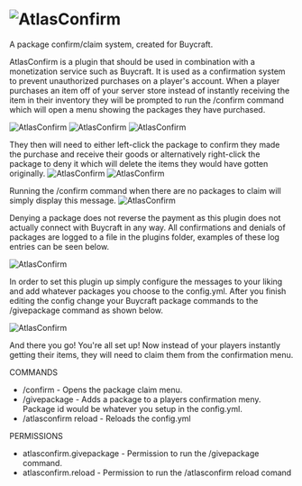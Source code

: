 # ![AtlasConfirm](https://i.imgur.com/W9WDmkC.png)
A package confirm/claim system, created for Buycraft. 


AtlasConfirm is a plugin that should be used in combination with a monetization service such as Buycraft. It is used as a confirmation system to prevent unauthorized purchases on a player's account. When a player purchases an item off of your server store instead of instantly receiving the item in their inventory they will be prompted to run the /confirm command which will open a menu showing the packages they have purchased.

![AtlasConfirm](https://i.imgur.com/UuJZSka.png)
![AtlasConfirm](https://i.imgur.com/UPP5swt.png)
![AtlasConfirm](https://i.imgur.com/qy5Qv1b.png)

They then will need to either left-click the package to confirm they made the purchase and receive their goods or alternatively right-click the package to deny it which will delete the items they would have gotten originally.
![AtlasConfirm](https://i.imgur.com/eAl9J40.png)
![AtlasConfirm](https://i.imgur.com/kP6oG20.png)

Running the /confirm command when there are no packages to claim will simply display this message.
![AtlasConfirm](https://i.imgur.com/PAW96fh.png)

Denying a package does not reverse the payment as this plugin does not actually connect with Buycraft in any way. All confirmations and denials of packages are logged to a file in the plugins folder, examples of these log entries can be seen below.

![AtlasConfirm](https://i.imgur.com/wSMh3n8.png)

In order to set this plugin up simply configure the messages to your liking and add whatever packages you choose to the config.yml. After you finish editing the config change your Buycraft package commands to the /givepackage command as shown below.

![AtlasConfirm](https://i.imgur.com/nTw4Akv.png)

And there you go! You're all set up! Now instead of your players instantly getting their items, they will need to claim them from the confirmation menu.


COMMANDS
- /confirm - Opens the package claim menu.
- /givepackage <player> <package id> <transaction id> - Adds a package to a players confirmation meny. Package id would be whatever you setup in the config.yml.
- /atlasconfirm reload - Reloads the config.yml

PERMISSIONS
- atlasconfirm.givepackage - Permission to run the /givepackage command.
- atlasconfirm.reload - Permission to run the /atlasconfirm reload comand
